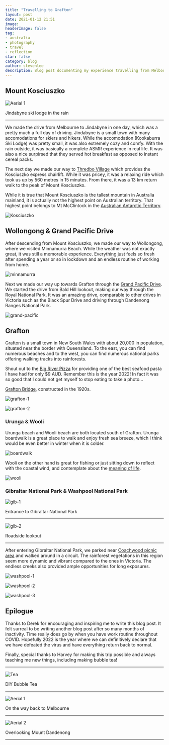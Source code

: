 ```yaml
---
title: "Travelling to Grafton"
layout: post
date: 2021-01-12 21:51
image:
headerImage: false
tag:
- australia
- photography
- travel
- reflection
star: false
category: blog
author: stevenlee
description: Blog post documenting my experience travelling from Melbouren to Grafton NSW.
---
```



## Mount Kosciuszko

![Aerial 1](/assets/images/grafton/jindabyne-1.jpeg)
<figcaption class="caption">Jindabyne ski lodge in the rain</figcaption>

---

We made the drive from Melbourne to Jindabyne in one day, which was a pretty much a full day of driving. Jindabyne is a small town with many accomodations for skiers and hikers. While the accomodation (Kookaburra Ski Lodge) was pretty small, it was also extremely cozy and comfy. With the rain outside, it was basically a complete ASMR experience in real life. It was also a nice surpirsed that they served hot breakfast as opposed to instant cereal packs.

The next day we made our way to [Thredbo Village](https://www.thredbo.com.au/the-village/village-map/) which provides the Kosciuszko express chairlift. While it was pricey, it was a relaxing ride which took us up by 560 metres in 15 minutes. From there, it was a 13 km return walk to the peak of Mount Kosciuszko.

While it is true that Mount Kosciuszko is the tallest mountain in Australia mainland, it is actually not the highest point on Australian territory. That highest point belongs to Mt McClintock in the [Australian Antarctic Territory](https://www.ga.gov.au/scientific-topics/national-location-information/dimensions/remote-offshore-territories/australian-antarctic-territory).


![Kosciuszko](/assets/images/grafton/kosciuszko-1.jpeg)


## Wollongong & Grand Pacific Drive

After descending from Mount Kosciuszko, we made our way to Wollongong, where we visited Minnamurra Beach.
While the weather was not exactly great, it was still a memorable experience. Everything just feels so fresh after spending a year or so in lockdown and an endless routine of working from home.

![minnamurra](/assets/images/grafton/minnamurra-1.jpeg)

Next we made our way up towards Grafton through the [Grand Pacific Drive](https://www.grandpacificdrive.com.au/). We started the drive from Bald Hill lookout, making our way through the Royal National Park. It was an amazing drive, comparable to other drives in Victoria such as the Black Spur Drive and driving through Dandenong Ranges National Park.

![grand-pacific](/assets/images/grafton/grand-pacific-1.jpeg)


## Grafton

Grafton is a small town in New South Wales with about 20,000 in population, situated near the border with Queensland. To the east, you can find numerous beaches and to the west, you can find numerous national parks offering walking tracks into rainforests.

Shout out to the [Big River Pizza](https://www.bigriverpizza.com.au/) for providing one of the best seafood pasta I have had for only $9 AUD. Remember this is the year 2022! In fact it was so good that I could not get myself to stop eating to take a photo...

[Grafton Bridge](https://en.wikipedia.org/wiki/Grafton_Bridge_(New_South_Wales)), constructed in the 1920s.

![grafton-1](/assets/images/grafton/grafton-bridge-1.jpeg)

![grafton-2](/assets/images/grafton/grafton-bridge-2.jpeg)

### Urunga & Wooli

Urunga beach and Wooli beach are both located south of Grafton. Urunga boardwalk is a great place to walk and enjoy fresh sea breeze, which I think would be even better in winter when it is colder.

![boardwalk](/assets/images/grafton/boardwalk-1.jpeg)

Wooli on the other hand is great for fishing or just sitting down to reflect with the coastal wind, and contemplate about the [meaning of life](https://www.youtube.com/watch?v=dQw4w9WgXcQ).

![wooli](/assets/images/grafton/wooli-1.jpeg)

### Gibraltar National Park & Washpool National Park

![gib-1](/assets/images/grafton/gibraltar-1.jpeg)
<figcaption class="caption">Entrance to Gibraltar National Park</figcaption>

---

![gib-2](/assets/images/grafton/gibraltar-2.jpeg)
<figcaption class="caption">Roadside lookout</figcaption>

---

After entering Gibraltar National Park, we parked near [Coachwood picnic area](https://www.nationalparks.nsw.gov.au/things-to-do/picnic-areas/coachwood-picnic-area) and walked around in a circuit. The rainforest vegetations in this region seem more dynamic and vibrant compared to the ones in Victoria. The endless creeks also provided ample opportunities for long exposures.


![washpool-1](/assets/images/grafton/washpool-1.jpeg)

![washpool-2](/assets/images/grafton/washpool-2.jpeg)

![washpool-3](/assets/images/grafton/washpool-3.jpeg)


## Epilogue

Thanks to Derek for encouraging and inspiring me to write this blog post. It felt surreal to be writing another blog post after so many months of inactivity. Time really does go by when you have work routine throughout COVID. Hopefully 2022 is the year where we can definitively declare that we have defeated the virus and have everything return back to normal.

Finally, special thanks to Harvey for making this trip possible and always teaching me new things, including making bubble tea!

---

![Tea](/assets/images/grafton/tea-1.jpeg)
<figcaption class="caption">DIY Bubble Tea</figcaption>

---

![Aerial 1](/assets/images/grafton/flight-1.jpeg)
<figcaption class="caption">On the way back to Melbourne</figcaption>

---

![Aerial 2](/assets/images/grafton/flight-2.jpeg)
<figcaption class="caption">Overlooking Mount Dandenong</figcaption>

---









